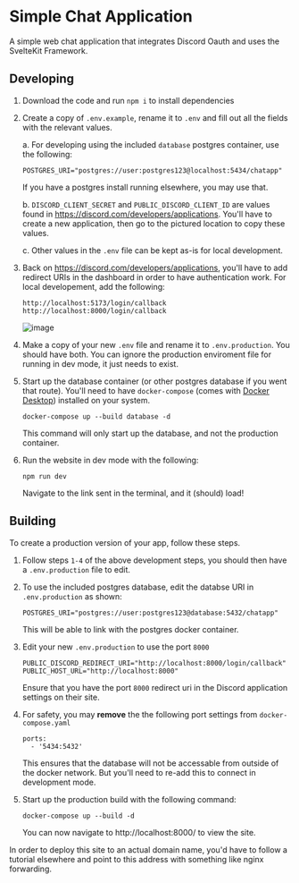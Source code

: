 # Simple Chat Application

A simple web chat application that integrates Discord Oauth and uses the SvelteKit Framework.

## Developing

1. Download the code and run `npm i` to install dependencies

2. Create a copy of `.env.example`, rename it to `.env` and fill out all the fields with the relevant values.

   a. For developing using the included `database` postgres container, use the following:

   ```
   POSTGRES_URI="postgres://user:postgres123@localhost:5434/chatapp"
   ```

   If you have a postgres install running elsewhere, you may use that.

   b. `DISCORD_CLIENT_SECRET` and `PUBLIC_DISCORD_CLIENT_ID` are values found in https://discord.com/developers/applications. You'll have to create a new application, then go to the pictured location to copy these values.

   c. Other values in the `.env` file can be kept as-is for local development.

3. Back on https://discord.com/developers/applications, you'll have to add redirect URIs in the dashboard in order to have authentication work. For local developement, add the following:

   ```
   http://localhost:5173/login/callback
   http://localhost:8000/login/callback
   ```

   ![image](https://user-images.githubusercontent.com/94007463/201015643-cf2c4912-37f3-4de1-b47b-7f00f4b9a17d.png)

4. Make a copy of your new `.env` file and rename it to `.env.production`. You should have both. You can ignore the production enviroment file for running in dev mode, it just needs to exist.

5. Start up the database container (or other postgres database if you went that route). You'll need to have `docker-compose` (comes with [Docker Desktop](https://www.docker.com/products/docker-desktop/)) installed on your system.

   ```
   docker-compose up --build database -d
   ```

   This command will only start up the database, and not the production container.

6. Run the website in dev mode with the following:

   ```
   npm run dev
   ```

   Navigate to the link sent in the terminal, and it (should) load!

## Building

To create a production version of your app, follow these steps.

1. Follow steps `1-4` of the above development steps, you should then have a `.env.production` file to edit.

2. To use the included postgres database, edit the databse URI in `.env.production` as shown:

   ```
   POSTGRES_URI="postgres://user:postgres123@database:5432/chatapp"
   ```

   This will be able to link with the postgres docker container.

3. Edit your new `.env.production` to use the port `8000`

   ```
   PUBLIC_DISCORD_REDIRECT_URI="http://localhost:8000/login/callback"
   PUBLIC_HOST_URL="http://localhost:8000"
   ```

   Ensure that you have the port `8000` redirect uri in the Discord application settings on their site.

4. For safety, you may **remove** the the following port settings from `docker-compose.yaml`

   ```
   ports:
     - '5434:5432'
   ```

   This ensures that the database will not be accessable from outside of the docker network. But you'll need to re-add this to connect in development mode.

5. Start up the production build with the following command:
   ```
   docker-compose up --build -d
   ```
   You can now navigate to http://localhost:8000/ to view the site.

In order to deploy this site to an actual domain name, you'd have to follow a tutorial elsewhere and point to this address with something like nginx forwarding.
